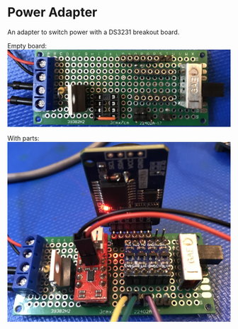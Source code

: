 # Power Adapter
An adapter to switch power with a DS3231 breakout board.

Empty board:
![empty board](images/empty_board.JPEG)

With parts:
![with parts](images/full_board.JPEG)
